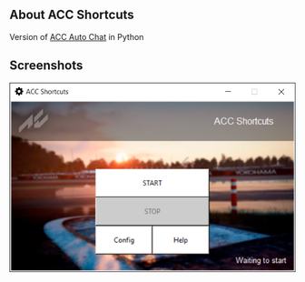 ## About ACC Shortcuts

Version of [ACC Auto Chat](/../../../acc-autochat) in Python

## Screenshots

![screenshot](/screenshot.jpg)
